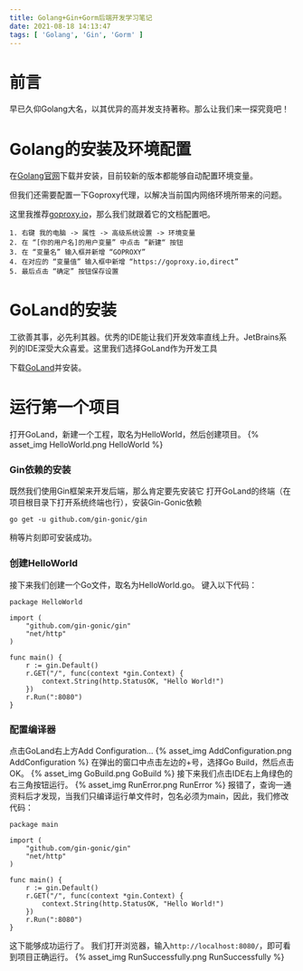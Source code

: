 ```yaml
---
title: Golang+Gin+Gorm后端开发学习笔记
date: 2021-08-18 14:13:47
tags: [ 'Golang', 'Gin', 'Gorm' ] 
---
```


# 前言
早已久仰Golang大名，以其优异的高并发支持著称。那么让我们来一探究竟吧！

# Golang的安装及环境配置
在[Golang官网](https://golang.google.cn/dl/)下载并安装，目前较新的版本都能够自动配置环境变量。

但我们还需要配置一下Goproxy代理，以解决当前国内网络环境所带来的问题。

这里我推荐[goproxy.io](https://goproxy.io/zh/docs/getting-started.html)，那么我们就跟着它的文档配置吧。

```
1. 右键 我的电脑 -> 属性 -> 高级系统设置 -> 环境变量
2. 在 “[你的用户名]的用户变量” 中点击 ”新建“ 按钮
3. 在 “变量名” 输入框并新增 “GOPROXY”
4. 在对应的 “变量值” 输入框中新增 “https://goproxy.io,direct”
5. 最后点击 “确定” 按钮保存设置
```

# GoLand的安装
工欲善其事，必先利其器。优秀的IDE能让我们开发效率直线上升。JetBrains系列的IDE深受大众喜爱。这里我们选择GoLand作为开发工具

下载[GoLand](https://www.jetbrains.com/go/)并安装。

# 运行第一个项目
打开GoLand，新建一个工程，取名为HelloWorld，然后创建项目。
{% asset_img HelloWorld.png HelloWorld %}

### Gin依赖的安装
既然我们使用Gin框架来开发后端，那么肯定要先安装它
打开GoLand的终端（在项目根目录下打开系统终端也行），安装Gin-Gonic依赖
```
go get -u github.com/gin-gonic/gin
```
稍等片刻即可安装成功。

### 创建HelloWorld
接下来我们创建一个Go文件，取名为HelloWorld.go。
键入以下代码：
```
package HelloWorld

import (
	"github.com/gin-gonic/gin"
	"net/http"
)

func main() {
	r := gin.Default()
	r.GET("/", func(context *gin.Context) {
		context.String(http.StatusOK, "Hello World!")
	})
	r.Run(":8080")
}
```
### 配置编译器
点击GoLand右上方Add Configuration...
{% asset_img AddConfiguration.png AddConfiguration %}
在弹出的窗口中点击左边的+号，选择Go Build，然后点击OK。
{% asset_img GoBuild.png GoBuild %}
接下来我们点击IDE右上角绿色的右三角按钮运行。
{% asset_img RunError.png RunError %}
报错了，查询一通资料后才发现，当我们只编译运行单文件时，包名必须为main，因此，我们修改代码：
```
package main

import (
	"github.com/gin-gonic/gin"
	"net/http"
)

func main() {
	r := gin.Default()
	r.GET("/", func(context *gin.Context) {
		context.String(http.StatusOK, "Hello World!")
	})
	r.Run(":8080")
}
```
这下能够成功运行了。
我们打开浏览器，输入`http://localhost:8080/`，即可看到项目正确运行。
{% asset_img RunSuccessfully.png RunSuccessfully %}
